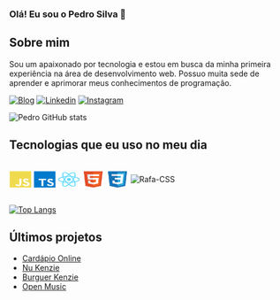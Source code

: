 ### Olá! Eu sou o Pedro Silva 🤙

## Sobre mim
Sou um apaixonado por tecnologia e estou em busca da minha primeira experiência na área de desenvolvimento web. Possuo muita sede de aprender e aprimorar meus conhecimentos de programação. 

[![Blog](https://img.shields.io/badge/website-000000?style=for-the-badge&logo=About.me&logoColor=white)](https://portfolio-opal-psi-45.vercel.app/) [![Linkedin](https://img.shields.io/badge/LinkedIn-0077B5?style=for-the-badge&logo=linkedin&logoColor=white)](https://www.linkedin.com/in/pedro-silva-05794833b/) [![Instagram](https://img.shields.io/badge/Instagram-E4405F?style=for-the-badge&logo=instagram&logoColor=white)](https://www.instagram.com/pedrohenriquee_7/)

![Pedro GitHub stats](https://github-readme-stats.vercel.app/api?username=pedrohenrique-23&show_icons=true&bg_color=00000000)

## Tecnologias que eu uso no meu dia

<div style="display: inline_block"><br>
<img align="center" alt="Rafa-Js" height="30" width="40" src="https://raw.githubusercontent.com/devicons/devicon/master/icons/javascript/javascript-plain.svg">
<img align="center" alt="Rafa-Ts" height="30" width="40" src="https://raw.githubusercontent.com/devicons/devicon/master/icons/typescript/typescript-plain.svg">
<img align="center" alt="Rafa-React" height="30" width="40" src="https://raw.githubusercontent.com/devicons/devicon/master/icons/react/react-original.svg">
<img align="center" alt="Rafa-HTML" height="30" width="40" src="https://raw.githubusercontent.com/devicons/devicon/master/icons/html5/html5-original.svg">
<img align="center" alt="Rafa-CSS" height="30" width="40" src="https://raw.githubusercontent.com/devicons/devicon/master/icons/css3/css3-original.svg">
<img align="center" alt="Rafa-CSS" height="30" width="40" src="https://img.shields.io/badge/Sass-CC6699?style=for-the-badge&logo=sass&logoColor=white">
</div><br/>

[![Top Langs](https://github-readme-stats.vercel.app/api/top-langs/?username=pedrohenrique-23)](https://github.com/anuraghazra/github-readme-stats)

## Últimos projetos

- [Cardápio Online](https://cardapio-online-pi.vercel.app/) <br/>
- [Nu Kenzie](https://m3-sp2-nu-kenzie-pedrohenrique-23.vercel.app/) <br/>
- [Burguer Kenzie](https://m3-sp3-hamburgueria-kenzie-pedrohenrique-23.vercel.app/) <br/>
- [Open Music](https://m2-sp455-openmusic-pedrohenrique-23.vercel.app/) <br/>
